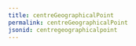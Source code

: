 ```yaml
---
title: centreGeographicalPoint
permalink: centreGeographicalPoint
jsonid: centregeographicalpoint
---
```

